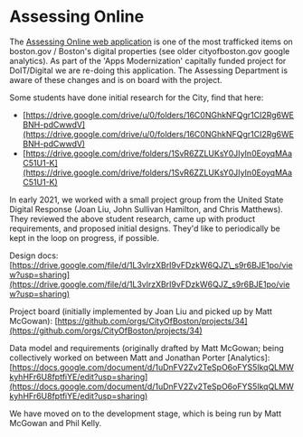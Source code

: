 # Assessing Online

The [Assessing Online web application](https://www.cityofboston.gov/assessing/search/) is one of the most trafficked items on boston.gov / Boston's digital properties \(see older cityofboston.gov google analytics\). As part of the 'Apps Modernization' capitally funded project for DoIT/Digital we are re-doing this application. The Assessing Department is aware of these changes and is on board with the project.

Some students have done initial research for the City, find that here:  
- [https://drive.google.com/drive/u/0/folders/16C0NGhkNFQgr1CI2Rg6WEBNH-pdCwwdV](https://drive.google.com/drive/u/0/folders/16C0NGhkNFQgr1CI2Rg6WEBNH-pdCwwdV)  
- [https://drive.google.com/drive/folders/1SvR6ZZLUKsY0JIyIn0EoyqMAaC51U1-K](https://drive.google.com/drive/folders/1SvR6ZZLUKsY0JIyIn0EoyqMAaC51U1-K)  
 

In early 2021, we worked with a small project group from the United State Digital Response \(Joan Liu, John Sullivan Hamilton, and Chris Matthews\). They reviewed the above student research, came up with product requirements, and proposed initial designs. They'd like to periodically be kept in the loop on progress, if possible.

Design docs: [https://drive.google.com/file/d/1L3vlrzXBrI9vFDzkW6QJZ\_s9r6BJE1po/view?usp=sharing](https://drive.google.com/file/d/1L3vlrzXBrI9vFDzkW6QJZ_s9r6BJE1po/view?usp=sharing)

Project board \(initially implemented by Joan Liu and picked up by Matt McGowan\): [https://github.com/orgs/CityOfBoston/projects/34](https://github.com/orgs/CityOfBoston/projects/34)

Data model and requirements \(originally drafted by Matt McGowan; being collectively worked on between Matt and Jonathan Porter \[Analytics\]: [https://docs.google.com/document/d/1uDnFV2Zv2TeSpO6oFYS5IkqQLMWkyhHFr6U8fptfiYE/edit?usp=sharing](https://docs.google.com/document/d/1uDnFV2Zv2TeSpO6oFYS5IkqQLMWkyhHFr6U8fptfiYE/edit?usp=sharing)



We have moved on to the development stage, which is being run by Matt McGowan and Phil Kelly.

